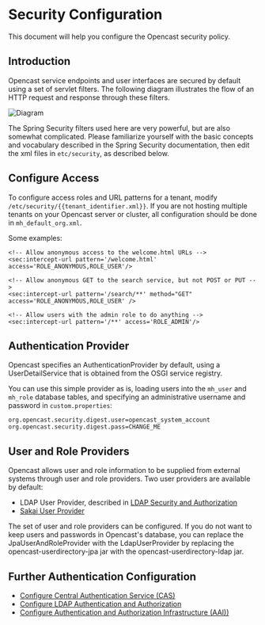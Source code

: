 Security Configuration
======================

This document will help you configure the Opencast security policy.

## Introduction

Opencast service endpoints and user interfaces are secured by default using a set of servlet filters. The following
diagram illustrates the flow of an HTTP request and response through these filters.

![Diagram](security1.png)

The Spring Security filters used here are very powerful, but are also somewhat complicated. Please familiarize yourself
with the basic concepts and vocabulary described in the Spring Security documentation, then edit the xml files in
`etc/security`, as described below.

## Configure Access

To configure access roles and URL patterns for a tenant, modify `/etc/security/{{tenant_identifier.xml}}`.  If you are
not hosting multiple tenants on your Opencast server or cluster, all configuration should be done in
`mh_default_org.xml`.

Some examples:

    <!-- Allow anonymous access to the welcome.html URLs -->
    <sec:intercept-url pattern='/welcome.html' access='ROLE_ANONYMOUS,ROLE_USER'/>

    <!-- Allow anonymous GET to the search service, but not POST or PUT -->
    <sec:intercept-url pattern='/search/**' method="GET" access='ROLE_ANONYMOUS,ROLE_USER' />

    <!-- Allow users with the admin role to do anything -->
    <sec:intercept-url pattern='/**' access='ROLE_ADMIN'/>

## Authentication Provider

Opencast specifies an AuthenticationProvider by default, using a UserDetailService that is obtained from the OSGI
service registry.

You can use this simple provider as is, loading users into the `mh_user` and `mh_role` database tables, and specifying
an administrative username and password in `custom.properties`:

    org.opencast.security.digest.user=opencast_system_account
    org.opencast.security.digest.pass=CHANGE_ME

## User and Role Providers

Opencast allows user and role information to be supplied from external systems through user and role providers.
Two user providers are available by default:

* LDAP User Provider, described in [LDAP Security and Authorization](security.ldap.md)
* [Sakai User Provider](security.user.sakai.md)

The set of user and role providers can be configured. If you do not want to keep users and passwords in Opencast's
database, you can replace the JpaUserAndRoleProvider with the LdapUserProvider by replacing the
opencast-userdirectory-jpa jar with the opencast-userdirectory-ldap jar.

## Further Authentication Configuration

* [Configure Central Authentication Service (CAS)](security.cas.md)
* [Configure LDAP Authentication and Authorization](security.ldap.md)
* [Configure Authentication and Authorization Infrastructure (AAI))](security.aai.md)
